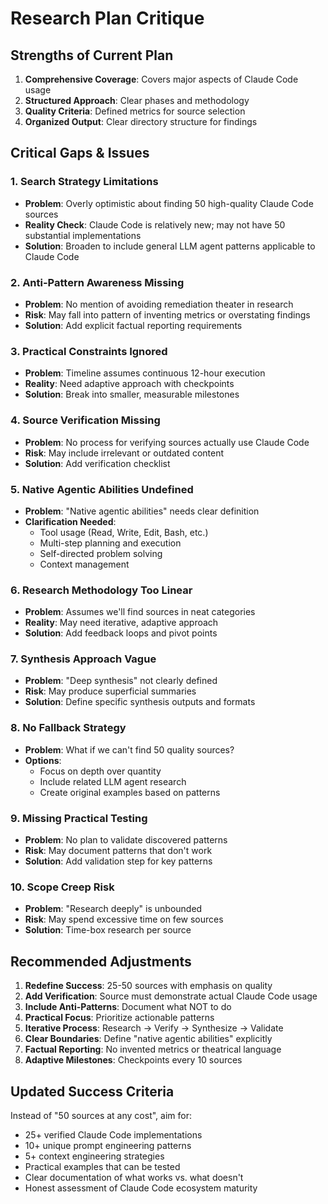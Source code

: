# Research Plan Critique

## Strengths of Current Plan

1. **Comprehensive Coverage**: Covers major aspects of Claude Code usage
2. **Structured Approach**: Clear phases and methodology
3. **Quality Criteria**: Defined metrics for source selection
4. **Organized Output**: Clear directory structure for findings

## Critical Gaps & Issues

### 1. **Search Strategy Limitations**
- **Problem**: Overly optimistic about finding 50 high-quality Claude Code sources
- **Reality Check**: Claude Code is relatively new; may not have 50 substantial implementations
- **Solution**: Broaden to include general LLM agent patterns applicable to Claude Code

### 2. **Anti-Pattern Awareness Missing**
- **Problem**: No mention of avoiding remediation theater in research
- **Risk**: May fall into pattern of inventing metrics or overstating findings
- **Solution**: Add explicit factual reporting requirements

### 3. **Practical Constraints Ignored**
- **Problem**: Timeline assumes continuous 12-hour execution
- **Reality**: Need adaptive approach with checkpoints
- **Solution**: Break into smaller, measurable milestones

### 4. **Source Verification Missing**
- **Problem**: No process for verifying sources actually use Claude Code
- **Risk**: May include irrelevant or outdated content
- **Solution**: Add verification checklist

### 5. **Native Agentic Abilities Undefined**
- **Problem**: "Native agentic abilities" needs clear definition
- **Clarification Needed**: 
  - Tool usage (Read, Write, Edit, Bash, etc.)
  - Multi-step planning and execution
  - Self-directed problem solving
  - Context management

### 6. **Research Methodology Too Linear**
- **Problem**: Assumes we'll find sources in neat categories
- **Reality**: May need iterative, adaptive approach
- **Solution**: Add feedback loops and pivot points

### 7. **Synthesis Approach Vague**
- **Problem**: "Deep synthesis" not clearly defined
- **Risk**: May produce superficial summaries
- **Solution**: Define specific synthesis outputs and formats

### 8. **No Fallback Strategy**
- **Problem**: What if we can't find 50 quality sources?
- **Options**:
  - Focus on depth over quantity
  - Include related LLM agent research
  - Create original examples based on patterns

### 9. **Missing Practical Testing**
- **Problem**: No plan to validate discovered patterns
- **Risk**: May document patterns that don't work
- **Solution**: Add validation step for key patterns

### 10. **Scope Creep Risk**
- **Problem**: "Research deeply" is unbounded
- **Risk**: May spend excessive time on few sources
- **Solution**: Time-box research per source

## Recommended Adjustments

1. **Redefine Success**: 25-50 sources with emphasis on quality
2. **Add Verification**: Source must demonstrate actual Claude Code usage
3. **Include Anti-Patterns**: Document what NOT to do
4. **Practical Focus**: Prioritize actionable patterns
5. **Iterative Process**: Research → Verify → Synthesize → Validate
6. **Clear Boundaries**: Define "native agentic abilities" explicitly
7. **Factual Reporting**: No invented metrics or theatrical language
8. **Adaptive Milestones**: Checkpoints every 10 sources

## Updated Success Criteria

Instead of "50 sources at any cost", aim for:
- 25+ verified Claude Code implementations
- 10+ unique prompt engineering patterns
- 5+ context engineering strategies
- Practical examples that can be tested
- Clear documentation of what works vs. what doesn't
- Honest assessment of Claude Code ecosystem maturity